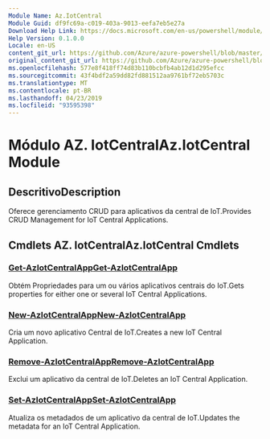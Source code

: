 ```yaml
---
Module Name: Az.IotCentral
Module Guid: df9fc69a-c019-403a-9013-eefa7eb5e27a
Download Help Link: https://docs.microsoft.com/en-us/powershell/module/az.iotcentral
Help Version: 0.1.0.0
Locale: en-US
content_git_url: https://github.com/Azure/azure-powershell/blob/master/src/IotCentral/IotCentral/help/Az.IotCentral.md
original_content_git_url: https://github.com/Azure/azure-powershell/blob/master/src/IotCentral/IotCentral/help/Az.IotCentral.md
ms.openlocfilehash: 577e8f418ff74d83b110bcbfb4ab12d1d295efcc
ms.sourcegitcommit: 43f4bdf2a59dd82fd881512aa9761bf72eb5703c
ms.translationtype: MT
ms.contentlocale: pt-BR
ms.lasthandoff: 04/23/2019
ms.locfileid: "93595398"
---
```

# <span data-ttu-id="de69e-101">Módulo AZ. IotCentral</span><span class="sxs-lookup"><span data-stu-id="de69e-101">Az.IotCentral Module</span></span>
## <span data-ttu-id="de69e-102">Descritivo</span><span class="sxs-lookup"><span data-stu-id="de69e-102">Description</span></span>
<span data-ttu-id="de69e-103">Oferece gerenciamento CRUD para aplicativos da central de IoT.</span><span class="sxs-lookup"><span data-stu-id="de69e-103">Provides CRUD Management for IoT Central Applications.</span></span>

## <span data-ttu-id="de69e-104">Cmdlets AZ. IotCentral</span><span class="sxs-lookup"><span data-stu-id="de69e-104">Az.IotCentral Cmdlets</span></span>
### [<span data-ttu-id="de69e-105">Get-AzIotCentralApp</span><span class="sxs-lookup"><span data-stu-id="de69e-105">Get-AzIotCentralApp</span></span>](Get-AzIotCentralApp.md)
<span data-ttu-id="de69e-106">Obtém Propriedades para um ou vários aplicativos centrais do IoT.</span><span class="sxs-lookup"><span data-stu-id="de69e-106">Gets properties for either one or several IoT Central Applications.</span></span>

### [<span data-ttu-id="de69e-107">New-AzIotCentralApp</span><span class="sxs-lookup"><span data-stu-id="de69e-107">New-AzIotCentralApp</span></span>](New-AzIotCentralApp.md)
<span data-ttu-id="de69e-108">Cria um novo aplicativo Central de IoT.</span><span class="sxs-lookup"><span data-stu-id="de69e-108">Creates a new IoT Central Application.</span></span>

### [<span data-ttu-id="de69e-109">Remove-AzIotCentralApp</span><span class="sxs-lookup"><span data-stu-id="de69e-109">Remove-AzIotCentralApp</span></span>](Remove-AzIotCentralApp.md)
<span data-ttu-id="de69e-110">Exclui um aplicativo da central de IoT.</span><span class="sxs-lookup"><span data-stu-id="de69e-110">Deletes an IoT Central Application.</span></span>

### [<span data-ttu-id="de69e-111">Set-AzIotCentralApp</span><span class="sxs-lookup"><span data-stu-id="de69e-111">Set-AzIotCentralApp</span></span>](Set-AzIotCentralApp.md)
<span data-ttu-id="de69e-112">Atualiza os metadados de um aplicativo da central de IoT.</span><span class="sxs-lookup"><span data-stu-id="de69e-112">Updates the metadata for an IoT Central Application.</span></span>

